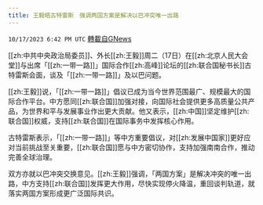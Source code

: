```yaml
---
title: 王毅晤古特雷斯　强调两国方案是解决以巴冲突唯一出路
---
```

`10/17/2023 6:42 PM UTC` [轉載自GNews](https://gnews.org/articles/1846704)

[[zh:中共中央政治局委员]]、外长[[zh:王毅]]周二（17日）在[[zh:北京人民大会堂]]与出席「[[zh:一带一路]]」国际合作[[zh:高峰]]论坛的[[zh:联合国秘书长]]古特雷斯会面，谈及「[[zh:一带一路]]」及以巴问题。

[[zh:王毅]]说，「[[zh:一带一路]]」倡议已成为当今世界范围最广、规模最大的国际合作平台。中方愿同[[zh:联合国]]加强对接，向国际社会提供更多高质量公共产品，为世界和平与发展事业作出更大贡献。他又表示，[[zh:中国]]坚定维护[[zh:联合国]]权威，支持[[zh:联合国]]在国际事务中发挥核心作用。

古特雷斯表示，「[[zh:一带一路]]」等中方重要倡议，对[[zh:发展中国家]]更好应对当前挑战至关重要，[[zh:联合国]]愿与中方密切协作，支持加强南南合作，推动完善全球治理。

双方亦就以巴冲突交换意见。[[zh:王毅]]强调，「两国方案」是解决冲突的唯一出路，中方支持[[zh:联合国]]发挥更大作用，尽快实现停火降温，重回谈判轨道，就落实两国方案形成更广泛国际共识。
